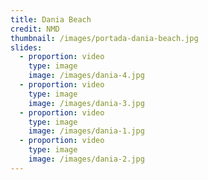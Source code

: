 ```yaml
---
title: Dania Beach
credit: NMD
thumbnail: /images/portada-dania-beach.jpg
slides:
  - proportion: video
    type: image
    image: /images/dania-4.jpg
  - proportion: video
    type: image
    image: /images/dania-3.jpg
  - proportion: video
    type: image
    image: /images/dania-1.jpg
  - proportion: video
    type: image
    image: /images/dania-2.jpg
---
```


